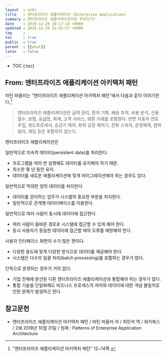 ```yaml
---
layout  : wiki
title   : 엔터프라이즈 애플리케이션 (Enterprise Application)
summary : 엔터프라이즈 애플리케이션이란 무엇인가?
date    : 2019-12-29 20:17:18 +0900
updated : 2019-12-29 22:52:57 +0900
tag     : 
toc     : true
public  : true
parent  : [[what]]
latex   : false
---
```

* TOC
{:toc}

## From: 엔터프라이즈 애플리케이션 아키텍처 패턴

마틴 파울러는 "엔터프라이즈 애플리케이션 아키텍처 패턴"에서 다음과 같이 이야기한다.[^mf-exam]

> 엔터프라이즈 애플리케이션은 급여 관리, 환자 기록, 배송 추적, 비용 분석, 신용 점수, 보험, 공급망, 회계, 고객 서비스, 외환 거래를 포함한다.
반면 자동차 연료 주입, 워드프로세서, 승강기 제어, 화학 공장 제어기, 전화 스위치, 운영체제, 컴파일러, 게임 등은 포함하지 않는다.

엔터프라이즈 애플리케이션은

일반적으로 지속적 데이터(persistent data)를 처리한다.

* 프로그램을 여러 번 실행해도 데이터를 유지해야 하기 때문.
* 최소한 몇 년 동안 유지.
* 데이터를 새로운 애플리케이션에 맞게 마이그레이션해야 하는 경우도 있다.

일반적으로 막대한 양의 데이터를 처리한다.

* 데이터를 관리하는 업무가 시스템의 중요한 부분을 차지한다.
* 일반적으로 관계형 데이터베이스를 이용한다.

일반적으로 여러 사람이 동시에 데이터에 접근한다.

* 여러 사람이 올바른 경로로 시스템에 접근할 수 있게 해야 한다.
* 동시 사용자가 동일한 데이터에 접근할 때의 오류를 예방해야 한다.

사용자 인터페이스 화면의 수가 많은 편이다.

* 다양한 용도에 맞게 다양한 방식으로 데이터를 제공해야 한다.
* 시스템은 다수의 일괄 처리(batch processing)를 포함하는 경우가 많다.

단독으로 운영되는 경우가 거의 없다.

* 기업 전체에 분산된 다른 엔터프라이즈 애플리케이션과 통합해야 하는 경우가 많다.
* 통합 기술을 단일화해도 비즈니스 프로세스의 차이와 데이터에 대한 개념 불일치로 인한 문제가 발생하곤 한다.



## 참고문헌

* 엔터프라이즈 애플리케이션 아키텍처 패턴 / 마틴 파울러 저 / 최민석 역 / 위키북스 / 2쇄 2018년 10월 31일 / 원제 : Patterns of Enterprise Application Architecture

[^mf-exam]: "엔터프라이즈 애플리케이션 아키텍처 패턴" 12~14쪽.
